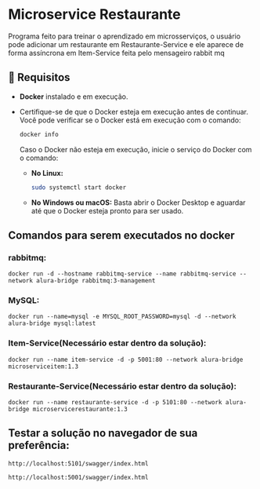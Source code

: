 # Microservice Restaurante

Programa feito para treinar o aprendizado em microsserviços, o usuário pode adicionar um restaurante em Restaurante-Service e ele aparece de forma assíncrona em Item-Service feita pelo mensageiro rabbit mq

## 📑 Requisitos

- **Docker** instalado e em execução. 
- Certifique-se de que o Docker esteja em execução antes de continuar. Você pode verificar se o Docker está em execução com o comando:

    ```bash
    docker info
    ```

    Caso o Docker não esteja em execução, inicie o serviço do Docker com o comando:

    - **No Linux:**

        ```bash
        sudo systemctl start docker
        ```

    - **No Windows ou macOS:** Basta abrir o Docker Desktop e aguardar até que o Docker esteja pronto para ser usado.

## Comandos para serem executados no docker

### rabbitmq:
```
docker run -d --hostname rabbitmq-service --name rabbitmq-service --network alura-bridge rabbitmq:3-management
```

### MySQL:
```
docker run --name=mysql -e MYSQL_ROOT_PASSWORD=mysql -d --network alura-bridge mysql:latest
```

### Item-Service(Necessário estar dentro da solução):
```
docker run --name item-service -d -p 5001:80 --network alura-bridge microserviceitem:1.3
```

### Restaurante-Service(Necessário estar dentro da solução):
```
docker run --name restaurante-service -d -p 5101:80 --network alura-bridge microservicerestaurante:1.3
```

## Testar a solução no navegador de sua preferência:

```
http://localhost:5101/swagger/index.html
```

```
http://localhost:5001/swagger/index.html
```
